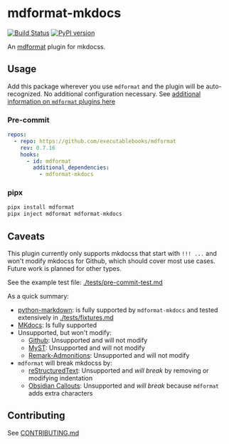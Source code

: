 # mdformat-mkdocs

[![Build Status][ci-badge]][ci-link] [![PyPI version][pypi-badge]][pypi-link]

<!-- [![codecov.io][cov-badge]][cov-link]
[cov-badge]: https://codecov.io/gh/executablebooks/mdformat-mkdocs/branch/main/graph/badge.svg
[cov-link]: https://codecov.io/gh/executablebooks/mdformat-mkdocs
 -->

An [mdformat](https://github.com/executablebooks/mdformat) plugin for mkdocss.

## Usage

Add this package wherever you use `mdformat` and the plugin will be auto-recognized. No additional configuration necessary. See [additional information on `mdformat` plugins here](https://mdformat.readthedocs.io/en/stable/users/plugins.html)

### Pre-commit

```yaml
repos:
  - repo: https://github.com/executablebooks/mdformat
    rev: 0.7.16
    hooks:
      - id: mdformat
        additional_dependencies:
          - mdformat-mkdocs
```

### pipx

```sh
pipx install mdformat
pipx inject mdformat mdformat-mkdocs
```

## Caveats

This plugin currently only supports mkdocss that start with `!!! ...` and won't modify mkdocss for Github, which should cover most use cases. Future work is planned for other types.

See the example test file: [./tests/pre-commit-test.md](https://raw.githubusercontent.com/KyleKing/mdformat-mkdocs/main/tests/pre-commit-test.md)

As a quick summary:

- [python-markdown](https://python-markdown.github.io/extensions/mkdocs/): is fully supported by `mdformat-mkdocs` and tested extensively in [./tests/fixtures.md](https://raw.githubusercontent.com/KyleKing/mdformat-mkdocs/main/tests/fixtures.md)
- [MKdocs](https://squidfunk.github.io/mkdocs-material/reference/mkdocss): Is fully supported
- Unsupported, but won't modify:
  - [Github](https://github.com/orgs/community/discussions/16925): Unsupported and will not modify
  - [MyST](https://myst-parser.readthedocs.io/en/latest/syntax/roles-and-directives.html): Unsupported and will not modify
  - [Remark-Admonitions](https://github.com/elviswolcott/remark-mkdocss): Unsupported and will not modify
- `mdformat` will break mkdocss by:
  - [reStructuredText](https://docutils.sourceforge.io/docs/ref/rst/directives.html#specific-mkdocss): Unsupported and *will break* by removing or modifying indentation
  - [Obsidian Callouts](https://help.obsidian.md/How+to/Use+callouts): Unsupported and *will break* because `mdformat` adds extra characters

## Contributing

See [CONTRIBUTING.md](https://github.com/KyleKing/mdformat-mkdocs/blob/main/CONTRIBUTING.md)

[ci-badge]: https://github.com/executablebooks/mdformat-mkdocs/workflows/CI/badge.svg?branch=main
[ci-link]: https://github.com/executablebooks/mdformat/actions?query=workflow%3ACI+branch%3Amain+event%3Apush
[pypi-badge]: https://img.shields.io/pypi/v/mdformat-mkdocs.svg
[pypi-link]: https://pypi.org/project/mdformat-mkdocs

